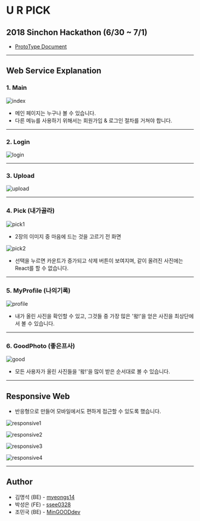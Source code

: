 # U R PICK
## 2018 Sinchon Hackathon (6/30 ~ 7/1)
* [ProtoType Document](/docs/URPICK.pdf)

---

## Web Service Explanation

### 1. Main
![index](./docs/img/index.png)
* 메인 페이지는 누구나 볼 수 있습니다.
* 다른 메뉴를 사용하기 위해서는 회원가입 & 로그인 절차를 거쳐야 합니다.

---

### 2. Login
![login](./docs/img/login.png)

---

### 3. Upload
![upload](./docs/img/create.png)

---

### 4. Pick (내가골라)
![pick1](./docs/img/selection.png)
* 2장의 이미지 중 마음에 드는 것을 고르기 전 화면

![pick2](./docs/img/selection1.png)
* 선택을 누르면 카운트가 증가되고 삭제 버튼이 보여지며, 같이 올려진 사진에는 React를 할 수 없습니다.

---

### 5. MyProfile (나의기록)
![profile](./docs/img/myprofile.png)
* 내가 올린 사진을 확인할 수 있고, 그것들 중 가장 많은 '왘!'을 얻은 사진을 최상단에서 볼 수 있습니다.

---

### 6. GoodPhoto (좋은프사)
![good](./docs/img/goodphoto.png)
* 모든 사용자가 올린 사진들을 '왘!'을 많이 받은 순서대로 볼 수 있습니다.

---

## Responsive Web
* 반응형으로 만들어 모바일에서도 편하게 접근할 수 있도록 했습니다.

![responsive1](./docs/img/responsive1.png)

![responsive2](./docs/img/responsive2.png)

![responsive3](./docs/img/responsive3.png)

![responsive4](./docs/img/responsive4.png)

---

## Author
* 김명석 (BE) - [myeongs14](https://github.com/myeongs14)
* 박성은 (FE) - [ssee0328](https://github.com/ssee0328)
* 조민국 (BE) - [MinGOODdev](https://github.com/MinGOODdev) 